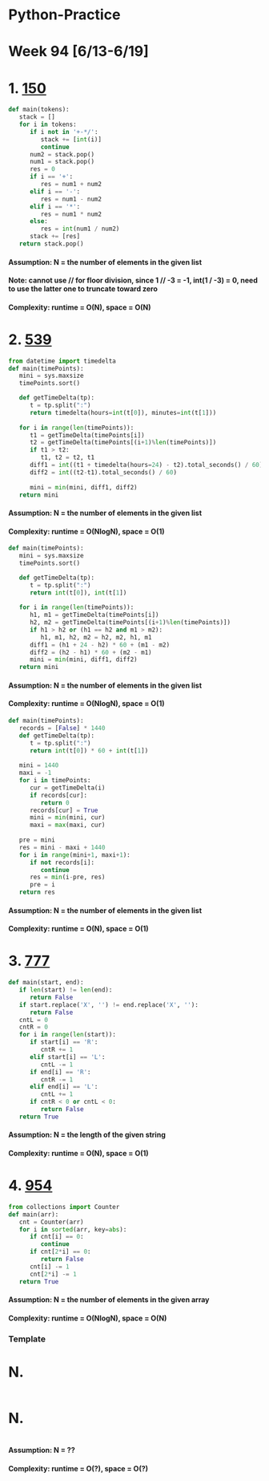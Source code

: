 # Python-Practice

# Week 94 [6/13-6/19]

# 1. [150](https://leetcode.com/problems/evaluate-reverse-polish-notation/)
```python
def main(tokens):
   stack = []
   for i in tokens:
      if i not in '+-*/':
         stack += [int(i)]
         continue
      num2 = stack.pop()
      num1 = stack.pop()
      res = 0
      if i == '+':
         res = num1 + num2
      elif i == '-':
         res = num1 - num2
      elif i == '*':
         res = num1 * num2
      else:
         res = int(num1 / num2)
      stack += [res]
   return stack.pop()
```
#### Assumption: N = the number of elements in the given list
#### Note: cannot use // for floor division, since 1 // -3 = -1, int(1 / -3) = 0, need to use the latter one to truncate toward zero
#### Complexity: runtime = O(N), space = O(N)

# 2. [539](https://leetcode.com/problems/minimum-time-difference/)
```python
from datetime import timedelta
def main(timePoints):
   mini = sys.maxsize
   timePoints.sort()

   def getTimeDelta(tp):
      t = tp.split(":")
      return timedelta(hours=int(t[0]), minutes=int(t[1]))
      
   for i in range(len(timePoints)):
      t1 = getTimeDelta(timePoints[i])
      t2 = getTimeDelta(timePoints[(i+1)%len(timePoints)])
      if t1 > t2:
         t1, t2 = t2, t1
      diff1 = int((t1 + timedelta(hours=24) - t2).total_seconds() / 60)
      diff2 = int((t2-t1).total_seconds() / 60)
      
      mini = min(mini, diff1, diff2)
   return mini
```
#### Assumption: N = the number of elements in the given list
#### Complexity: runtime = O(NlogN), space = O(1)

```python
def main(timePoints):
   mini = sys.maxsize
   timePoints.sort()

   def getTimeDelta(tp):
      t = tp.split(":")
      return int(t[0]), int(t[1])
      
   for i in range(len(timePoints)):
      h1, m1 = getTimeDelta(timePoints[i])
      h2, m2 = getTimeDelta(timePoints[(i+1)%len(timePoints)])
      if h1 > h2 or (h1 == h2 and m1 > m2):
         h1, m1, h2, m2 = h2, m2, h1, m1
      diff1 = (h1 + 24 - h2) * 60 + (m1 - m2)
      diff2 = (h2 - h1) * 60 + (m2 - m1)
      mini = min(mini, diff1, diff2)
   return mini
```
#### Assumption: N = the number of elements in the given list
#### Complexity: runtime = O(NlogN), space = O(1)
```python
def main(timePoints):
   records = [False] * 1440
   def getTimeDelta(tp):
      t = tp.split(":")
      return int(t[0]) * 60 + int(t[1])
   
   mini = 1440
   maxi = -1
   for i in timePoints:
      cur = getTimeDelta(i)
      if records[cur]:
         return 0
      records[cur] = True
      mini = min(mini, cur)
      maxi = max(maxi, cur)
   
   pre = mini
   res = mini - maxi + 1440
   for i in range(mini+1, maxi+1):
      if not records[i]:
         continue
      res = min(i-pre, res)
      pre = i
   return res
```
#### Assumption: N = the number of elements in the given list
#### Complexity: runtime = O(N), space = O(1)

# 3. [777](https://leetcode.com/problems/swap-adjacent-in-lr-string/submissions/)
```python
def main(start, end):
   if len(start) != len(end):
      return False
   if start.replace('X', '') != end.replace('X', ''):
      return False
   cntL = 0
   cntR = 0
   for i in range(len(start)):
      if start[i] == 'R':
         cntR += 1
      elif start[i] == 'L':
         cntL -= 1
      if end[i] == 'R':
         cntR -= 1
      elif end[i] == 'L':
         cntL += 1
      if cntR < 0 or cntL < 0:
         return False
   return True
```
#### Assumption: N = the length of the given string
#### Complexity: runtime = O(N), space = O(1)

# 4. [954](https://leetcode.com/problems/array-of-doubled-pairs/)
```python
from collections import Counter
def main(arr):
   cnt = Counter(arr)
   for i in sorted(arr, key=abs):
      if cnt[i] == 0:
         continue
      if cnt[2*i] == 0:
         return False
      cnt[i] -= 1
      cnt[2*i] -= 1
   return True
```
#### Assumption: N = the number of elements in the given array
#### Complexity: runtime = O(NlogN), space = O(N)

### Template
# N. []()
```sql
```

# N. []()
```python
```
#### Assumption: N = ??
#### Complexity: runtime = O(?), space = O(?)
